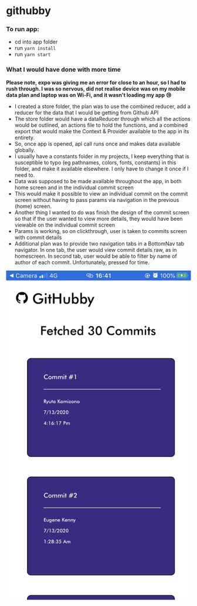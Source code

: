 # githubby

### To run app:
- cd into app folder
- run `yarn install`
- run `yarn start`

### What I would have done with more time
**Please note, expo was giving me an error for close to an hour, so I had to rush through. I was so nervous, did not realise device was on my mobile data plan and laptop was on Wi-Fi, and it wasn't loading my app :cry:**

- I created a store folder, the plan was to use the combined reducer, add a reducer for the data that I would be getting from Github API
- The store folder would have a dataReducer through which all the actions would be outlined, an actions file to hold the functions, and a combined export that would make the Context & Provider available to the app in its entirety.
- So, once app is opened, api call runs once and makes data available globally.
- I usually have a constants folder in my projects, I keep everything that is susceptible to typo (eg pathnames, colors, fonts, constants) in this folder, and make it available elsewhere. I only have to change it once if I need to.
- Data was supposed to be made available throughout the app, in both home screen and in the individual commit screen
- This would make it possible to view an individual commit on the commit screen without having to pass params via navigation in the previous (home) screen.
- Another thing I wanted to do was finish the design of the commit screen so that if the user wanted to view more details, they would have been viewable on the individual commit screen
- Params is working, so on clickthrough, user is taken to commits screen with commit details
- Additional plan was to provide two navigation tabs in a BottomNav tab navigator. In one tab, the user would view commit details raw, as in homescreen. In second tab, user would be able to filter by name of author of each commit. Unfortunately, pressed for time.


![Screenshot](/Screenshot.png)
